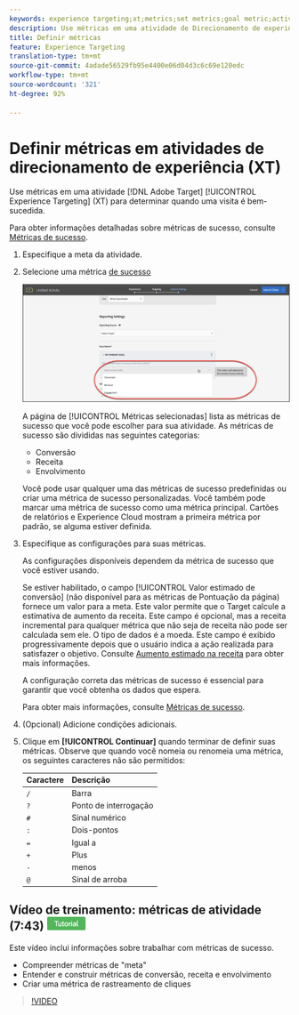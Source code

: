 ```yaml
---
keywords: experience targeting;xt;metrics;set metrics;goal metric;activity settings;success metric;conversion;revenue;engagement
description: Use métricas em uma atividade de Direcionamento de experiência (XT) do Adobe Target para determinar quando uma visita é bem-sucedida.
title: Definir métricas
feature: Experience Targeting
translation-type: tm+mt
source-git-commit: 4adade56529fb95e4400e06d04d3c6c69e120edc
workflow-type: tm+mt
source-wordcount: '321'
ht-degree: 92%

---
```



# Definir métricas em atividades de direcionamento de experiência (XT)

Use métricas em uma atividade [!DNL Adobe Target] [!UICONTROL Experience Targeting] (XT) para determinar quando uma visita é bem-sucedida.

Para obter informações detalhadas sobre métricas de sucesso, consulte  [Métricas de sucesso](/help/c-activities/r-success-metrics/success-metrics.md#reference_D011575C85DA48E989A244593D9B9924).

1. Especifique a meta da atividade.
1. Selecione uma métrica [de sucesso](/help/c-activities/r-success-metrics/success-metrics.md#reference_D011575C85DA48E989A244593D9B9924)

   ![Selecionar métrica de sucesso](/help/c-activities/t-experience-target/t-xt-create/assets/ab_metrics-new.png)

   A página de [!UICONTROL Métricas selecionadas] lista as métricas de sucesso que você pode escolher para sua atividade. As métricas de sucesso são divididas nas seguintes categorias:

   * Conversão
   * Receita
   * Envolvimento

   Você pode usar qualquer uma das métricas de sucesso predefinidas ou criar uma métrica de sucesso personalizadas. Você também pode marcar uma métrica de sucesso como uma métrica principal. Cartões de relatórios e Experience Cloud mostram a primeira métrica por padrão, se alguma estiver definida.
1. Especifique as configurações para suas métricas.

   As configurações disponíveis dependem da métrica de sucesso que você estiver usando.

   Se estiver habilitado, o campo [!UICONTROL Valor estimado de conversão] (não disponível para as métricas de Pontuação da página) fornece um valor para a meta. Este valor permite que o Target calcule a estimativa de aumento da receita. Este campo é opcional, mas a receita incremental para qualquer métrica que não seja de receita não pode ser calculada sem ele. O tipo de dados é a moeda. Este campo é exibido progressivamente depois que o usuário indica a ação realizada para satisfazer o objetivo. Consulte [Aumento estimado na receita](/help/administrating-target/r-target-account-preferences/estimating-lift-in-revenue.md) para obter mais informações.

   A configuração correta das métricas de sucesso é essencial para garantir que você obtenha os dados que espera.

   Para obter mais informações, consulte [Métricas de sucesso](/help/c-activities/r-success-metrics/success-metrics.md#reference_D011575C85DA48E989A244593D9B9924).
1. (Opcional) Adicione condições adicionais.
1. Clique em **[!UICONTROL Continuar]** quando terminar de definir suas métricas. 
Observe que quando você nomeia ou renomeia uma métrica, os seguintes caracteres não são permitidos:

   | Caractere | Descrição |
   |--- |--- |
   | `/` | Barra |
   | `?` | Ponto de interrogação |
   | `#` | Sinal numérico |
   | `:` | Dois-pontos |
   | `=` | Igual a |
   | `+` | Plus |
   | `-` | menos |
   | `@` | Sinal de arroba |

## Vídeo de treinamento: métricas de atividade (7:43)  ![Crachá do tutorial](/help/assets/tutorial.png)


Este vídeo inclui informações sobre trabalhar com métricas de sucesso.

* Compreender métricas de &quot;meta&quot;
* Entender e construir métricas de conversão, receita e envolvimento
* Criar uma métrica de rastreamento de cliques

>[!VIDEO](https://video.tv.adobe.com/v/17380)
